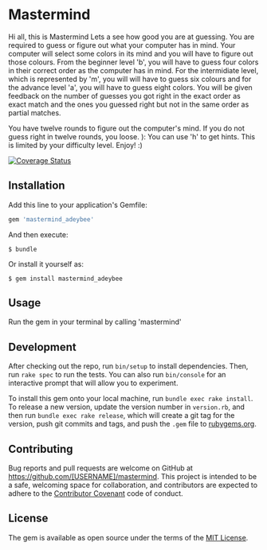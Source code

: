 # Mastermind
Hi all, this is Mastermind
Lets a see how good you are at guessing. You are required to guess or figure out what your computer has in mind. Your computer will select some colors in its mind and you will have to figure out those colours. From the beginner level 'b', you will have to guess four colors in their correct order as the computer has in mind. For the intermidiate level, which is represented by 'm', you will will have to guess six colours and for the  advance level 'a', you will have to guess eight colors. You will be given feedback on the number of guesses you got right in the exact order as exact match and the ones you guessed right but not in the same order as partial matches.

You have twelve rounds to figure out the computer's mind. If you do not guess right in twelve rounds, you loose. ): You can use 'h' to get hints. This is limited by your difficulty level.
Enjoy! :)

[![Coverage Status](https://coveralls.io/repos/andela-aadepoju/Mastermind/badge.svg?branch=master&service=github)](https://coveralls.io/github/andela-aadepoju/Mastermind?branch=master)

## Installation

Add this line to your application's Gemfile:

```ruby
gem 'mastermind_adeybee'
```

And then execute:

    $ bundle

Or install it yourself as:

    $ gem install mastermind_adeybee

## Usage

Run the gem in your terminal by calling 'mastermind'

## Development

After checking out the repo, run `bin/setup` to install dependencies. Then, run `rake spec` to run the tests. You can also run `bin/console` for an interactive prompt that will allow you to experiment.

To install this gem onto your local machine, run `bundle exec rake install`. To release a new version, update the version number in `version.rb`, and then run `bundle exec rake release`, which will create a git tag for the version, push git commits and tags, and push the `.gem` file to [rubygems.org](https://rubygems.org).


## Contributing

Bug reports and pull requests are welcome on GitHub at https://github.com/[USERNAME]/mastermind. This project is intended to be a safe, welcoming space for collaboration, and contributors are expected to adhere to the [Contributor Covenant](contributor-covenant.org) code of conduct.


## License

The gem is available as open source under the terms of the [MIT License](http://opensource.org/licenses/MIT).

